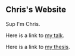 ## Chris's Website


Sup I'm Chris.

Here is a link to [my talk](https://www.youtube.com/watch?v=V86WYcHT9xQ).

Here is a link to [my thesis](./thesis.pdf).

